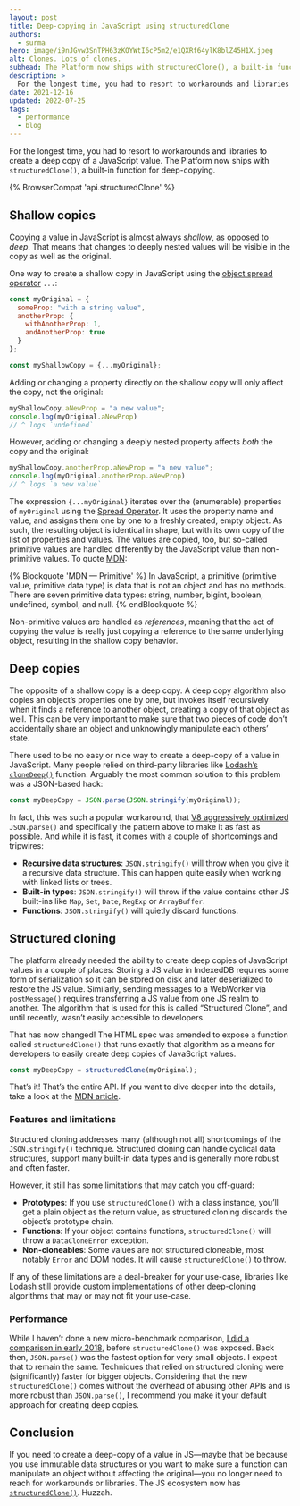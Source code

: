 ```yaml
---
layout: post
title: Deep-copying in JavaScript using structuredClone
authors:
  - surma
hero: image/i9nJGvw3SnTPH63zKOYWtI6cP5m2/e1QXRf64ylK8blZ45H1X.jpeg
alt: Clones. Lots of clones.
subhead: The Platform now ships with structuredClone(), a built-in function for deep-copying.
description: >
  For the longest time, you had to resort to workarounds and libraries to create a deep copy of a JavaScript value. The Platform now ships with `structuredClone()`, a built-in function for deep-copying.
date: 2021-12-16
updated: 2022-07-25
tags:
  - performance
  - blog
---
```


For the longest time, you had to resort to workarounds and libraries to create a deep copy of a JavaScript value. The Platform now ships with `structuredClone()`, a built-in function for deep-copying.

{% BrowserCompat 'api.structuredClone' %}

## Shallow copies

Copying a value in JavaScript is almost always _shallow_, as opposed to _deep_.  That means that changes to deeply nested values will be visible in the copy as well as the original. 

One way to create a shallow copy in JavaScript using the [object spread operator](https://developer.mozilla.org/docs/Web/JavaScript/Reference/Operators/Spread_syntax) `...`:

```js
const myOriginal = {
  someProp: "with a string value",
  anotherProp: {
    withAnotherProp: 1,
    andAnotherProp: true
  }
};

const myShallowCopy = {...myOriginal};
```

Adding or changing a property directly on the shallow copy will only affect the copy, not the original:

```js
myShallowCopy.aNewProp = "a new value";
console.log(myOriginal.aNewProp)
// ^ logs `undefined`
```

However, adding or changing a deeply nested property affects _both_ the copy and the original:

```js
myShallowCopy.anotherProp.aNewProp = "a new value";
console.log(myOriginal.anotherProp.aNewProp) 
// ^ logs `a new value`
```

The expression `{...myOriginal}` iterates over the (enumerable) properties of `myOriginal` using the [Spread Operator]. It uses the property name and value, and assigns them one by one to a freshly created, empty object. As such, the resulting object is identical in shape, but with its own copy of the list of properties and values. The values are copied, too, but so-called primitive values are handled differently by the JavaScript value than non-primitive values. To quote [MDN][MDN Primitive]:

{% Blockquote 'MDN — Primitive' %}
In JavaScript, a primitive (primitive value, primitive data type) is data that is not an object and has no methods. There are seven primitive data types: string, number, bigint, boolean, undefined, symbol, and null.
{% endBlockquote %}

Non-primitive values are handled as _references_, meaning that the act of copying the value is really just copying a reference to the same underlying object, resulting in the shallow copy behavior.

## Deep copies

The opposite of a shallow copy is a deep copy. A deep copy algorithm also copies an object’s properties one by one, but invokes itself recursively when it finds a reference to another object, creating a copy of that object as well. This can be very important to make sure that two pieces of code don’t accidentally share an object and unknowingly manipulate each others’ state. 

There used to be no easy or nice way to create a deep-copy of a value in JavaScript. Many people relied on third-party libraries like [Lodash’s `cloneDeep()`][lodash clonedeep]  function. Arguably the most common solution to this problem was a JSON-based hack:

```js
const myDeepCopy = JSON.parse(JSON.stringify(myOriginal));
``` 

In fact, this was such a popular workaround, that [V8 aggressively optimized][V8 JSON] `JSON.parse()` and specifically the pattern above to make it as fast as possible. And while it is fast, it comes with a couple of shortcomings and tripwires:

- **Recursive data structures**: `JSON.stringify()` will throw when you give it a recursive data structure. This can happen quite easily when working with linked lists or trees.
- **Built-in types**: `JSON.stringify()` will throw if the value contains other JS built-ins like `Map`, `Set`, `Date`, `RegExp` or `ArrayBuffer`.
- **Functions**: `JSON.stringify()` will quietly discard functions.

## Structured cloning

The platform already needed the ability to create deep copies of JavaScript values in a couple of places: Storing a JS value in IndexedDB requires some form of serialization so it can be stored on disk and later deserialized to restore the JS value. Similarly, sending messages to a WebWorker via `postMessage()` requires transferring a JS value from one JS realm to another. The algorithm that is used for this is called “Structured Clone”, and until recently, wasn’t easily accessible to developers.

That has now changed! The HTML spec was amended to expose a function called `structuredClone()` that runs exactly that algorithm as a means for developers to easily create deep copies of JavaScript values.

```js
const myDeepCopy = structuredClone(myOriginal);
```

That’s it! That’s the entire API. If you want to dive deeper into the details, take a look at the [MDN article][mdn structuredclone].

### Features and limitations

Structured cloning addresses many (although not all) shortcomings of the `JSON.stringify()` technique. Structured cloning can handle cyclical data structures, support many built-in data types and is generally more robust and often faster.

However, it still has some limitations that may catch you off-guard:
 
- **Prototypes**: If you use `structuredClone()` with a class instance, you’ll get a plain object as the return
value, as structured cloning discards the object’s prototype chain. 
- **Functions**: If your object contains functions, `structuredClone()` will throw a `DataCloneError` exception.
- **Non-cloneables**: Some values are not structured cloneable, most notably `Error` and DOM nodes. It
will cause `structuredClone()` to throw.
 
If any of these limitations are a deal-breaker for your use-case, libraries like Lodash still provide custom implementations of other deep-cloning algorithms that may or may not fit your use-case.

### Performance

While I haven’t done a new micro-benchmark comparison, [I did a comparison in early 2018][surma blog], before `structuredClone()` was exposed. Back then, `JSON.parse()` was the fastest option for very small objects. I expect that to remain the same. Techniques that relied on structured cloning were (significantly) faster for bigger objects. Considering that the new `structuredClone()` comes without the overhead of abusing other APIs and is more robust  than `JSON.parse()`, I recommend you make it your default approach for creating deep copies.
 
## Conclusion

If you need to create a deep-copy of a value in JS—maybe that be because you use immutable data structures or you want to make sure a function can manipulate an object without affecting the original—you no longer need to reach for workarounds or libraries. The JS ecosystem now has [`structuredClone()`][mdn structuredclone]. Huzzah.
 
[Spread Operator]:
https://developer.mozilla.org/docs/Web/JavaScript/Reference/Operators/Spread_syntax
[MDN Primitive]: https://developer.mozilla.org/docs/Glossary/Primitive
[V8 JSON]: https://v8.dev/blog/cost-of-javascript-2019#json
[pushState]: https://developer.mozilla.org/docs/Web/API/History/pushState
[surma blog]: https://surma.dev/things/deep-copy/index.html
[lodash clonedeep]: https://lodash.com/docs/#cloneDeep
[mdn structuredclone]: https://developer.mozilla.org/docs/Web/API/structuredClone
